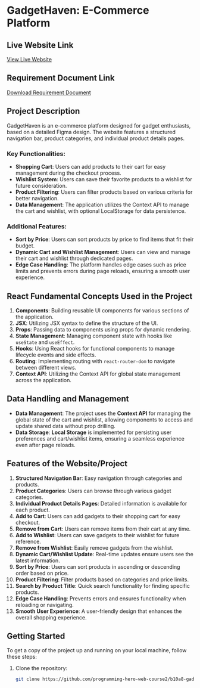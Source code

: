 # GadgetHaven: E-Commerce Platform

## Live Website Link
[View Live Website](https://your-live-website-link.com)

## Requirement Document Link
[Download Requirement Document](https://your-requirement-document-link.com)

## Project Description
GadgetHaven is an e-commerce platform designed for gadget enthusiasts, based on a detailed Figma design. The website features a structured navigation bar, product categories, and individual product details pages. 

### Key Functionalities:
- **Shopping Cart**: Users can add products to their cart for easy management during the checkout process.
- **Wishlist System**: Users can save their favorite products to a wishlist for future consideration.
- **Product Filtering**: Users can filter products based on various criteria for better navigation.
- **Data Management**: The application utilizes the Context API to manage the cart and wishlist, with optional LocalStorage for data persistence. 

### Additional Features:
- **Sort by Price**: Users can sort products by price to find items that fit their budget.
- **Dynamic Cart and Wishlist Management**: Users can view and manage their cart and wishlist through dedicated pages.
- **Edge Case Handling**: The platform handles edge cases such as price limits and prevents errors during page reloads, ensuring a smooth user experience.

## React Fundamental Concepts Used in the Project
1. **Components**: Building reusable UI components for various sections of the application.
2. **JSX**: Utilizing JSX syntax to define the structure of the UI.
3. **Props**: Passing data to components using props for dynamic rendering.
4. **State Management**: Managing component state with hooks like `useState` and `useEffect`.
5. **Hooks**: Using React hooks for functional components to manage lifecycle events and side effects.
6. **Routing**: Implementing routing with `react-router-dom` to navigate between different views.
7. **Context API**: Utilizing the Context API for global state management across the application.

## Data Handling and Management
- **Data Management**: The project uses the **Context API** for managing the global state of the cart and wishlist, allowing components to access and update shared data without prop drilling.
- **Data Storage**: **Local Storage** is implemented for persisting user preferences and cart/wishlist items, ensuring a seamless experience even after page reloads.

## Features of the Website/Project
1. **Structured Navigation Bar**: Easy navigation through categories and products.
2. **Product Categories**: Users can browse through various gadget categories.
3. **Individual Product Details Pages**: Detailed information is available for each product.
4. **Add to Cart**: Users can add gadgets to their shopping cart for easy checkout.
5. **Remove from Cart**: Users can remove items from their cart at any time.
6. **Add to Wishlist**: Users can save gadgets to their wishlist for future reference.
7. **Remove from Wishlist**: Easily remove gadgets from the wishlist.
8. **Dynamic Cart/Wishlist Update**: Real-time updates ensure users see the latest information.
9. **Sort by Price**: Users can sort products in ascending or descending order based on price.
10. **Product Filtering**: Filter products based on categories and price limits.
11. **Search by Product Title**: Quick search functionality for finding specific products.
12. **Edge Case Handling**: Prevents errors and ensures functionality when reloading or navigating.
13. **Smooth User Experience**: A user-friendly design that enhances the overall shopping experience.

## Getting Started
To get a copy of the project up and running on your local machine, follow these steps:

1. Clone the repository:
   ```bash
   git clone https://github.com/programming-hero-web-course2/b10a8-gadget-heaven-MostafizurRahman199.git
